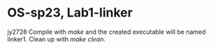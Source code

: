 # OS-sp23, Lab1-linker

jy2728
Compile with *make* and the created executable will be named linker1.
Clean up with *make clean*.
